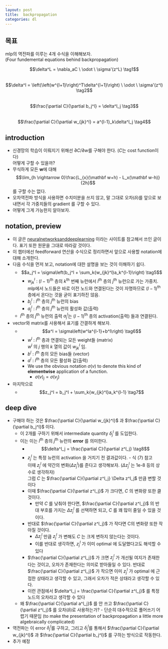 ```yaml
---
layout: post
title:  backpropagation
categories: dl
---
```


## 목표
mlp의 역전파를 이루는 4개 수식을 이해해보자.  
(Four fundemental equations behind backpropagation)  

$$\delta^L = \nabla_aC \ \odot \ \sigma'(z^L) \tag1$$  
$$\delta^l = \left(\left(w^{l+1}\right)^T\delta^{l+1}\right) \ \odot \ \sigma'(z^l) \tag2$$  
$$\frac{\partial C}{\partial b_j^l} = \delta^l_j \tag3$$  
$$\frac{\partial C}{\partial w_{jk}^l} = a^{l-1}_k\delta^l_j \tag4$$

## introduction
- 신경망의 학습이 이뤄지기 위해선 $\partial C/\partial w$를 구해야 한다. ($C$는 cost function이다)  
어떻게 구할 수 있을까?
- 무식하게 모든 $\mathbf w$에 대해 $$\lim_{h \rightarrow 0}\frac{L_{x}(\mathbf w+h) - L_x(\mathbf w-h)}{2h}$$
를 구할 수는 없다.  
- 오차역전파 방식을 사용하면 수치미분을 쓰지 않고, 말 그대로 오차($\delta$)를 앞으로 보내면서 각 가중치들의 gradient 를 구할 수 있다.   
- 어떻게 그게 가능한지 알아보자.

## notation, preview
- 이 글은 [neuralnetworksanddeeplearning](http://neuralnetworksanddeeplearning.com/chap2.html) 이라는 사이트를 참고해서 쓰인 글이다. 표기 또한 원문을 그대로 따라갈 것이다.  
- 이 챕터에선 feedforward 연산을 수식으로 정리하면서 앞으로 사용할 notation에 대해 소개한다.  
- 다음 수식을 먼저 보고, notation에 대한 설명을 보는 것이 이해하기 쉽다.
  - $$a_j^l = \sigma\left(b_j^l + \sum_k{w_{jk}^l}a_k^{l-1}\right) \tag5$$
    - $w_{jk}^l$ : $(l-1)$<sup>th</sup> 층의 $k$<sup>th</sup> 번째 뉴런에서 $l$<sup>th</sup> 층의 $j$<sup>th</sup> 뉴런으로 가는 가중치. mlp에서 노드들은 바로 이전 노드와 연결된다는 것이 자명하므로 $(l-1)$<sup>th</sup> 층에서 온다는 것을 굳이 표기하진 않음.
    - $b_j^l$ : $l$<sup>th</sup> 층의 $j$<sup>th</sup> 뉴런의 bias
    - $a_j^l$ : $l$<sup>th</sup> 층의 $j$<sup>th</sup> 뉴런의 활성화 값(출력)
  - $l$<sup>th</sup> 층의 $j$<sup>th</sup> 뉴런의 출력 $a_j^l$는 $(l-1)$<sup>th</sup> 층의 activation(출력) 들과 연결된다.
- vector와 matrix를 사용해서 표기를 간결하게 해보자.
  - $$a^l = \sigma\left(w^la^{l-1}+b^l\right) \tag6$$
    - $w^l$ : $l$<sup>th</sup> 층과 연결되는 모든 weight들 (matrix)  
    $w^l$ 의 $j$ 행의 $k$ 열의 값이 $w_{jk}^l$ 임.
    - $b^l$ :  $l$<sup>th</sup> 층의 모든 bias들 (vector)
    - $a^l$ : $l$<sup>th</sup> 층의 모든 활성화 값(출력)
    - We use the obvious notation $\sigma(v)$ to denote this kind of **elementwise** application of a function.
      - $\sigma(v)_j = \sigma(v_j)$
- 마지막으로
  - $$z_j^l = b_j^l + \sum_k{w_{jk}^l}a_k^{l-1} \tag7$$

## deep dive
 - 구해야 하는 것은 $\frac{\partial C}{\partial w_{jk}^l}$ 과 $\frac{\partial C}{\partial b_j^l}$ 이다.
   - 이 2개를 구하기 위해서 intermediate quantity $\delta^l_j$ 를 도입한다.  
    - 이는 이는 $l$<sup>th</sup> 층의 $j$<sup>th</sup> 뉴런의 **error** 를 의미한다.
      - $$\delta^l_j = \frac{\partial C}{\partial z^l_j} \tag8$$
      - $z^l_j$ 는 특정 뉴런의 activation 을 거치기 전 결과값이다. - 식 (7) 참고  
      이때 $z^l_j$ 에 약간의 변화($\Delta z^l_j$)를 준다고 생각해보자. ($\Delta z^l_j$ 는 1e-8 등의 상수로 생각하자)  
      그럼 $C$ 는 $\frac{\partial C}{\partial z^l_j} \Delta z^l_j$ 만큼 변할 것이다  
      - 이때 $\frac{\partial C}{\partial z^l_j}$ 가 크다면, $C$ 의 변화량 또한 클 것이다.
        - 만약 $C$ 를 낮춰야 한다면, $\frac{\partial C}{\partial z^l_j}$ 의 반대 부호를 가지는 $\Delta z^l_j$ 를 선택하면 되고, $C$ 를 꽤 많이 줄일 수 있을 것이다.
      - 반대로 $\frac{\partial C}{\partial z^l_j}$ 가 작다면 C의 변화량 또한 작아질 것이다.
        - $\Delta z^l_j$ 만큼 $z^l_j$ 가 변해도 $C$ 는 크게 변하지 않는다는 것이다.
        - 이를 반대로 생각하면, $z^l_j$ 가 이미 optimal 에 도달했다고도 해석할 수 있다
      - $\frac{\partial C}{\partial z^l_j}$ 가 크면 $z^l_j$ 가 개선될 여지가 존재한다는 것이고, 오차가 존재한다는 의미로 받아들일 수 있다. 반대로 $\frac{\partial C}{\partial z^l_j}$ 가 작으면 이미 $z^l_j$ 가 optimal 에 근접한 상태라고 생각할 수 있고, 그래서 오차가 적은 상태라고 생각할 수 있다.
      - 이런 관점에서 $\delta^l_j = \frac{\partial C}{\partial z^l_j}$ 를 특정 노드의 오차라고 생각할 수 있다
    - 왜 $\frac{\partial C}{\partial a^l_j}$ 를 안 쓰고 $\frac{\partial C}{\partial z^l_j}$ 를 오차($\delta$)로 사용하는가? - 단순히 대수적으로 풀어쓰기 어렵기 때문임 (to make the presentation of backpropagation a little more algebraically complicated)
- 역전파는 이 error $\delta^l_j$를 구하고, 그리고 $\delta^l_j$를 통해서 $\frac{\partial C}{\partial w_{jk}^l}$ 과 $\frac{\partial C}{\partial b_j^l}$ 를 구하는 방식으로 작동한다.
- 추가 예정
